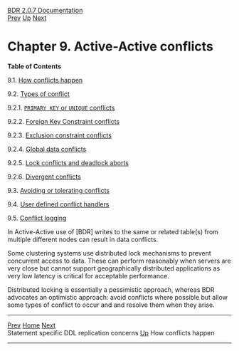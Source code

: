   [BDR 2.0.7 Documentation](README.md)                                                                                                        
  [Prev](ddl-replication-statements.md "Statement specific DDL replication concerns")   [Up](manual.md)        [Next](conflicts-how.md "How conflicts happen")  


# Chapter 9. Active-Active conflicts

**Table of Contents**

9.1. [How conflicts happen](conflicts-how.md)

9.2. [Types of conflict](conflicts-types.md)

9.2.1. [`PRIMARY KEY` or `UNIQUE`
conflicts](conflicts-types.md#CONFLICTS-KEY)

9.2.2. [Foreign Key Constraint
conflicts](conflicts-types.md#CONFLICTS-FOREIGN-KEY)

9.2.3. [Exclusion constraint
conflicts](conflicts-types.md#CONFLICTS-EXCLUSION)

9.2.4. [Global data conflicts](conflicts-types.md#AEN2404)

9.2.5. [Lock conflicts and deadlock
aborts](conflicts-types.md#AEN2425)

9.2.6. [Divergent conflicts](conflicts-types.md#CONFLICTS-DIVERGENT)

9.3. [Avoiding or tolerating conflicts](conflicts-avoidance.md)

9.4. [User defined conflict
handlers](conflicts-user-defined-handlers.md)

9.5. [Conflict logging](conflicts-logging.md)

In Active-Active use of [BDR] writes to the same or
related table(s) from multiple different nodes can result in data
conflicts.

Some clustering systems use distributed lock mechanisms to prevent
concurrent access to data. These can perform reasonably when servers are
very close but cannot support geographically distributed applications as
very low latency is critical for acceptable performance.

Distributed locking is essentially a pessimistic approach, whereas BDR
advocates an optimistic approach: avoid conflicts where possible but
allow some types of conflict to occur and and resolve them when they
arise.



  -------------------------------------------------------- ----------------------------------- -------------------------------------------
  [Prev](ddl-replication-statements.md)    [Home](README.md)    [Next](conflicts-how.md)  
  Statement specific DDL replication concerns               [Up](manual.md)                          How conflicts happen
  -------------------------------------------------------- ----------------------------------- -------------------------------------------

